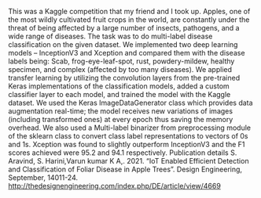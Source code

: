 This was a Kaggle competition that my friend and I took up. Apples, one of the most
wildly cultivated fruit crops in the world, are constantly under the threat of being affected by a
large number of insects, pathogens, and a wide range of diseases. The task was to do
multi-label disease classification on the given dataset. We implemented two deep learning
models – InceptionV3 and Xception and compared them with the disease labels being: Scab,
frog-eye-leaf-spot, rust, powdery-mildew, healthy specimen, and complex (affected by too many
diseases). We applied transfer learning by utilizing the convolution layers from the pre-trained
Keras implementations of the classification models, added a custom classifier layer to each
model, and trained the model with the Kaggle dataset. We used the Keras ImageDataGenerator
class which provides data augmentation real-time; the model receives new variations of images
(including transformed ones) at every epoch thus saving the memory overhead. We also used a
Multi-label binarizer from preprocessing module of the sklearn class to convert class label
representations to vectors of 0s and 1s. Xception was found to slightly outperform InceptionV3
and the F1 scores achieved were 95.2 and 94.1 respectively.
Publication details
S. Aravind, S. Harini,Varun kumar K A,. 2021.
“IoT Enabled Efficient Detection and Classification of Foliar Disease in Apple Trees”.
Design Engineering, September, 14011-24.
http://thedesignengineering.com/index.php/DE/article/view/4669
